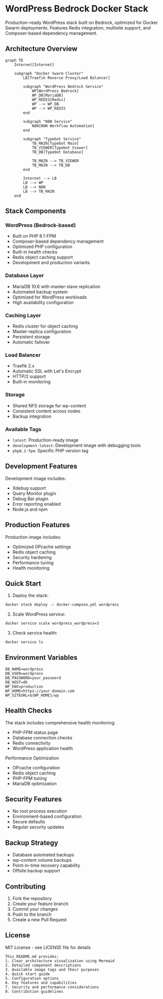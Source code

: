# WordPress Bedrock Docker Stack

Production-ready WordPress stack built on Bedrock, optimized for Docker Swarm deployments. Features Redis integration, multisite support, and Composer-based dependency management.

## Architecture Overview

```mermaid
graph TD
    Internet[Internet]

    subgraph "Docker Swarm Cluster"
        LB[Traefik Reverse Proxy/Load Balancer]

        subgraph "WordPress Bedrock Service"
            WP[WordPress Bedrock]
            WP_DB[MariaDB]
            WP_REDIS[Redis]
            WP --> WP_DB
            WP --> WP_REDIS
        end

        subgraph "N8N Service"
            N8N[N8N Workflow Automation]
        end

        subgraph "Typebot Service"
            TB_MAIN[Typebot Main]
            TB_VIEWER[Typebot Viewer]
            TB_DB[Typebot Database]

            TB_MAIN --> TB_VIEWER
            TB_MAIN --> TB_DB
        end

        Internet --> LB
        LB --> WP
        LB --> N8N
        LB --> TB_MAIN
    end
```

## Stack Components

### WordPress (Bedrock-based)

- Built on PHP 8.1-FPM
- Composer-based dependency management
- Optimized PHP configuration
- Built-in health checks
- Redis object caching support
- Development and production variants

### Database Layer

- MariaDB 10.6 with master-slave replication
- Automated backup system
- Optimized for WordPress workloads
- High availability configuration

### Caching Layer

- Redis cluster for object caching
- Master-replica configuration
- Persistent storage
- Automatic failover

### Load Balancer

- Traefik 2.x
- Automatic SSL with Let's Encrypt
- HTTP/2 support
- Built-in monitoring

### Storage

- Shared NFS storage for wp-content
- Consistent content across nodes
- Backup integration

### Available Tags

- `latest`: Production-ready image
- `development-latest`: Development image with debugging tools
- `php8.1-fpm`: Specific PHP version tag

## Development Features

Development image includes:

- Xdebug support
- Query Monitor plugin
- Debug Bar plugin
- Error reporting enabled
- Node.js and npm

## Production Features

Production image includes:

- Optimized OPcache settings
- Redis object caching
- Security hardening
- Performance tuning
- Health monitoring

## Quick Start

1. Deploy the stack:

```bash
docker stack deploy -c docker-compose.yml wordpress
```

2. Scale WordPress service:

```bash
docker service scale wordpress_wordpress=3
```

3. Check service health:

```bash
docker service ls
```

## Environment Variables

```env
DB_NAME=wordpress
DB_USER=wordpress
DB_PASSWORD=your_password
DB_HOST=db
WP_ENV=production
WP_HOME=https://your-domain.com
WP_SITEURL=${WP_HOME}/wp
```

## Health Checks

The stack includes comprehensive health monitoring:

- PHP-FPM status page
- Database connection checks
- Redis connectivity
- WordPress application health

Performance Optimization

- OPcache configuration
- Redis object caching
- PHP-FPM tuning
- MariaDB optimization

## Security Features

- No root process execution
- Environment-based configuration
- Secure defaults
- Regular security updates

## Backup Strategy

- Database automated backups
- wp-content volume backups
- Point-in-time recovery capability
- Offsite backup support

## Contributing

1. Fork the repository
2. Create your feature branch
3. Commit your changes
4. Push to the branch
5. Create a new Pull Request

## License

MIT License - see LICENSE file for details

```text
This README.md provides:
1. Clear architecture visualization using Mermaid
2. Detailed component descriptions
3. Available image tags and their purposes
4. Quick start guide
5. Configuration options
6. Key features and capabilities
7. Security and performance considerations
8. Contribution guidelines
```
